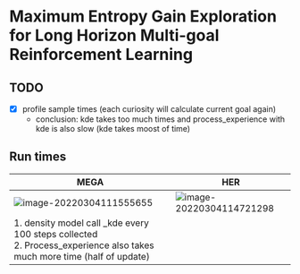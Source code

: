 # Maximum Entropy Gain Exploration for Long Horizon Multi-goal Reinforcement Learning

## TODO

- [x] profile sample times (each curiosity will calculate current goal again)
  * conclusion: kde takes too much times and process_experience with kde is also slow (kde takes moost of time)


## Run times

| MEGA                                                         | HER                                                          |
| ------------------------------------------------------------ | ------------------------------------------------------------ |
| ![image-20220304111555655](https://tva1.sinaimg.cn/large/e6c9d24ely1gzxoic226yj21f20u0gos.jpg) | ![image-20220304114721298](https://tva1.sinaimg.cn/large/e6c9d24ely1gzxpf1alv1j21e40u0jus.jpg) |
| 1. density model call _kde every 100 steps collected<br />2. Process_experience also takes much more time (half of update) |                                                              |


